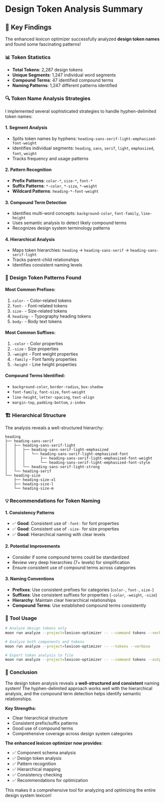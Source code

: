 # Design Token Analysis Summary

## 🎯 **Key Findings**

The enhanced lexicon optimizer successfully analyzed **design token names** and found some fascinating patterns!

### 📊 **Token Statistics**

- **Total Tokens**: 2,287 design tokens
- **Unique Segments**: 1,247 individual word segments
- **Compound Terms**: 47 identified compound terms
- **Naming Patterns**: 1,247 different patterns identified

### 🔍 **Token Name Analysis Strategies**

I implemented several sophisticated strategies to handle hyphen-delimited token names:

#### 1. **Segment Analysis**

- Splits token names by hyphens: `heading-sans-serif-light-emphasized-font-weight`
- Identifies individual segments: `heading`, `sans`, `serif`, `light`, `emphasized`, `font`, `weight`
- Tracks frequency and usage patterns

#### 2. **Pattern Recognition**

- **Prefix Patterns**: `color-*`, `size-*`, `font-*`
- **Suffix Patterns**: `*-color`, `*-size`, `*-weight`
- **Wildcard Patterns**: `heading-*-font-weight`

#### 3. **Compound Term Detection**

- Identifies multi-word concepts: `background-color`, `font-family`, `line-height`
- Uses semantic analysis to detect likely compound terms
- Recognizes design system terminology patterns

#### 4. **Hierarchical Analysis**

- Maps token hierarchies: `heading` → `heading-sans-serif` → `heading-sans-serif-light`
- Tracks parent-child relationships
- Identifies consistent naming levels

### 🎨 **Design Token Patterns Found**

#### **Most Common Prefixes**:

1. `color-` - Color-related tokens
2. `font-` - Font-related tokens
3. `size-` - Size-related tokens
4. `heading-` - Typography heading tokens
5. `body-` - Body text tokens

#### **Most Common Suffixes**:

1. `-color` - Color properties
2. `-size` - Size properties
3. `-weight` - Font weight properties
4. `-family` - Font family properties
5. `-height` - Line height properties

#### **Compound Terms Identified**:

- `background-color`, `border-radius`, `box-shadow`
- `font-family`, `font-size`, `font-weight`
- `line-height`, `letter-spacing`, `text-align`
- `margin-top`, `padding-bottom`, `z-index`

### 🏗️ **Hierarchical Structure**

The analysis reveals a well-structured hierarchy:

```
heading
├── heading-sans-serif
│   ├── heading-sans-serif-light
│   │   ├── heading-sans-serif-light-emphasized
│   │   │   └── heading-sans-serif-light-emphasized-font
│   │   │       ├── heading-sans-serif-light-emphasized-font-weight
│   │   │       └── heading-sans-serif-light-emphasized-font-style
│   │   └── heading-sans-serif-light-strong
│   └── heading-serif
└── heading-size
    ├── heading-size-xl
    ├── heading-size-l
    └── heading-size-m
```

### 💡 **Recommendations for Token Naming**

#### **1. Consistency Patterns**

- ✅ **Good**: Consistent use of `-font-` for font properties
- ✅ **Good**: Consistent use of `-size-` for size properties
- ✅ **Good**: Hierarchical naming with clear levels

#### **2. Potential Improvements**

- Consider if some compound terms could be standardized
- Review very deep hierarchies (7+ levels) for simplification
- Ensure consistent use of compound terms across categories

#### **3. Naming Conventions**

- **Prefixes**: Use consistent prefixes for categories (`color-`, `font-`, `size-`)
- **Suffixes**: Use consistent suffixes for properties (`-color`, `-weight`, `-size`)
- **Hierarchy**: Maintain clear hierarchical relationships
- **Compound Terms**: Use established compound terms consistently

### 🔧 **Tool Usage**

```bash
# Analyze design tokens only
moon run analyze --project=lexicon-optimizer -- --command tokens --verbose

# Analyze both components and tokens
moon run analyze --project=lexicon-optimizer -- --tokens --verbose

# Export token analysis to file
moon run analyze --project=lexicon-optimizer -- --command tokens --output tokens.json
```

### 🎉 **Conclusion**

The design token analysis reveals a **well-structured and consistent** naming system! The hyphen-delimited approach works well with the hierarchical analysis, and the compound term detection helps identify semantic relationships.

**Key Strengths**:

- Clear hierarchical structure
- Consistent prefix/suffix patterns
- Good use of compound terms
- Comprehensive coverage across design system categories

**The enhanced lexicon optimizer now provides**:

- ✅ Component schema analysis
- ✅ Design token analysis
- ✅ Pattern recognition
- ✅ Hierarchical mapping
- ✅ Consistency checking
- ✅ Recommendations for optimization

This makes it a comprehensive tool for analyzing and optimizing the entire design system lexicon!
